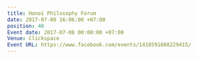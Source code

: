 ```yaml
---
title: Hanoi Philosophy Forum
date: 2017-07-08 16:06:00 +07:00
position: 40
Event date: 2017-07-08 00:00:00 +07:00
Venue: Clickspace
Event URL: https://www.facebook.com/events/1418591688229415/
---
```



